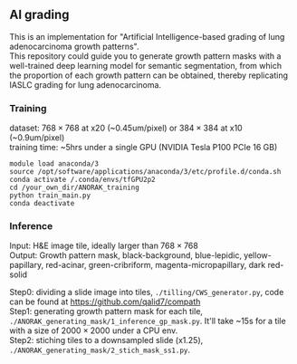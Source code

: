 ## AI grading
This is an implementation for "Artificial Intelligence-based grading of lung adenocarcinoma growth patterns".  
This repository could guide you to generate growth pattern masks with a well-trained deep learning model for semantic segmentation, from which the proportion of each growth pattern can be obtained, thereby replicating IASLC grading for lung adenocarcinoma.

### Training
dataset: $768 \times 768$ at x20 (~0.45um/pixel) or $384 \times 384$ at x10 (~0.9um/pixel)  
training time: ~5hrs under a single GPU (NVIDIA Tesla P100 PCIe 16 GB)
```
module load anaconda/3  
source /opt/software/applications/anaconda/3/etc/profile.d/conda.sh  
conda activate /.conda/envs/tfGPU2p2  
cd /your_own_dir/ANORAK_training  
python train_main.py
conda deactivate
```


### Inference
Input: H&E image tile, ideally larger than $768 \times 768$  
Output: Growth pattern mask, black-background, blue-lepidic, yellow-papillary, red-acinar, green-cribriform, magenta-micropapillary, dark red-solid

Step0: dividing a slide image into tiles, `./tilling/CWS_generator.py`, code can be found at https://github.com/qalid7/compath  
Step1: generating growth pattern mask for each tile, `./ANORAK_generating_mask/1_inference_gp_mask.py`. It'll take ~15s for a tile with a size of $2000 \times 2000$ under a CPU env.  
Step2: stiching tiles to a downsampled slide (x1.25), `./ANORAK_generating_mask/2_stich_mask_ss1.py`.
